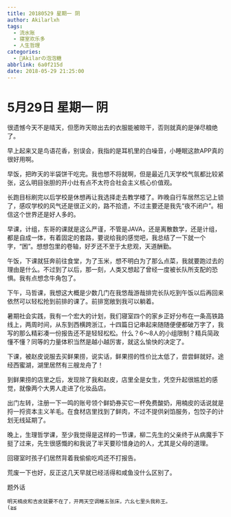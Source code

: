 ```yaml
---
title: 20180529 星期一 阴
author: Akilarlxh
tags:
  - 流水账
  - 寝室欢乐多
  - 人生哲理
categories:
  - 🍬Akilarの泡泡糖
abbrlink: 6a0f215d
date: 2018-05-29 21:25:00
---
```

# 5月29日 星期一 阴

很遗憾今天不是晴天，但愿昨天晾出去的衣服能被晾干，否则就真的是弹尽粮绝了。

早上起来又是鸟语花香，别误会，我指的是耳机里的白噪音，小睡眠这款APP真的很好用啊。

早饭，把昨天的半袋饼干吃完。我也想不将就啊，但是最近几天学校气氛都比较紧张，这么明目张胆的开小灶有点不太符合社会主义核心价值观。

长跑目标刷完以后学校是休想再让我选择走去教学楼了。昨晚自行车居然忘记上锁了，感叹学校的风气还是很正义的，路不拾遗，不过主要还是我先“夜不闭户”。相信这个世界还是好人多的。

早课，计组，东哥的课就是这么严谨，不管是JAVA，还是离散数学，还是计组，都是自成一体，有着固定的套路，要说给我的感觉吧，我总结了一下就一个字，“困”。想想包里的卷轴，好歹还不至于太悲观，天道酬勤。

午饭，下课就狂奔前往食堂，为了玉米，想不明白为了那么点菜，我就要跑过去的理由是什么。不过到了以后，那一刻，人类又想起了曾经一度被长队所支配的恐惧。我有点想念牛角包了。

下午，马哲课，我想这大概是少数几门在我悠哉游哉排完长队吃到午饭以后再回来依然可以轻松抢到前排的课了。前排宽敞到我可以躺着。

暑期社会实践，我有一个宏大的计划，我们寝室四个的家乡正好分布在一条高铁路线上，两周时间，从东到西横跨浙江，十四篇日记串起来随随便便都破万字了，我写的那么精彩凑一份报告还不是轻轻松松。什么？6～8人的小组限制？精兵简政懂不懂？同等的力量体积当然是越小越厉害，就这么愉快的决定了。

下课，被赵皮说服去买鲜果捞，说实话，鲜果捞的性价比太低了，尝尝鲜就好。途经西蜜湖，湖里居然有三艘龙舟了！

到鲜果捞的店里之后，发现除了我和赵皮，店里全是女生，凭空升起很尴尬的感觉，就像两个大男人走进了化妆品店。

出门左转，注册一下一鸣的账号领个鲜奶券买它一杯免费酸奶，用楠皮的话说就是捋一捋资本主义羊毛。在食材店里找到了鲜肉，不过不提供剁馅服务，包饺子的计划无线延期了。

晚上，生理哲学课，至少我觉得是这样的一节课，柳二先生的父亲终于从病魔手下挺了过来，先生很感慨的和我说了半天要珍惜身边的人，尤其是父母的道理。

回寝室时孩子们居然背着我偷偷吃鸡还不打报告。

荒废一下也好，反正这几天早就已经活得和咸鱼没什么区别了。

题外话
```
明天楠皮和吉皮就要不在了，开两天空调睡五张床，六幺七里头我称王。
(≧≦
```